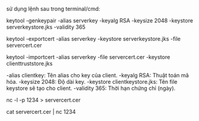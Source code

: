 sử dụng lệnh sau trong terminal/cmd:

keytool -genkeypair -alias serverkey -keyalg RSA -keysize 2048 -keystore serverkeystore.jks -validity 365

keytool -exportcert -alias serverkey -keystore serverkeystore.jks -file servercert.cer

keytool -importcert -alias serverkey -file servercert.cer -keystore clienttruststore.jks


-alias clientkey: Tên alias cho key của client.
-keyalg RSA: Thuật toán mã hóa.
-keysize 2048: Độ dài key.
-keystore clientkeystore.jks: Tên file keystore sẽ tạo cho client.
-validity 365: Thời hạn chứng chỉ (ngày).


nc -l -p 1234 > servercert.cer

cat servercert.cer | nc <ipsent> 1234